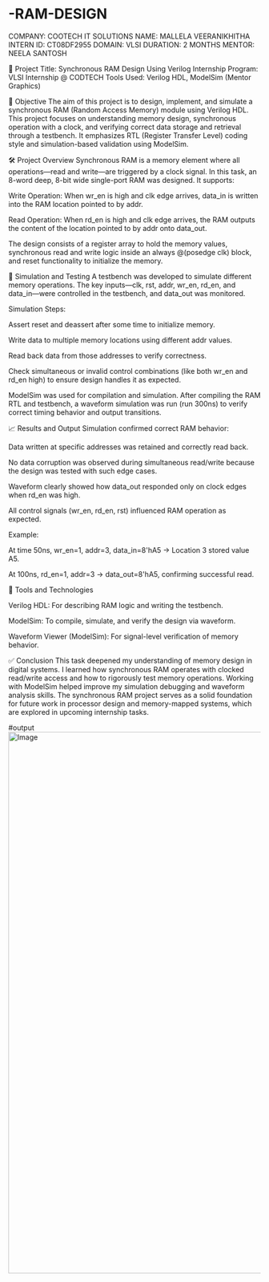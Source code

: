 # -RAM-DESIGN

COMPANY: COOTECH IT SOLUTIONS
NAME: MALLELA VEERANIKHITHA
INTERN ID: CT08DF2955
DOMAIN: VLSI
DURATION: 2 MONTHS
MENTOR: NEELA SANTOSH

🔧 Project Title: Synchronous RAM Design Using Verilog
Internship Program: VLSI Internship @ CODTECH
Tools Used: Verilog HDL, ModelSim (Mentor Graphics)

📌 Objective
The aim of this project is to design, implement, and simulate a synchronous RAM (Random Access Memory) module using Verilog HDL. This project focuses on understanding memory design, synchronous operation with a clock, and verifying correct data storage and retrieval through a testbench. It emphasizes RTL (Register Transfer Level) coding style and simulation-based validation using ModelSim.

🛠️ Project Overview
Synchronous RAM is a memory element where all operations—read and write—are triggered by a clock signal. In this task, an 8-word deep, 8-bit wide single-port RAM was designed. It supports:

Write Operation: When wr_en is high and clk edge arrives, data_in is written into the RAM location pointed to by addr.

Read Operation: When rd_en is high and clk edge arrives, the RAM outputs the content of the location pointed to by addr onto data_out.

The design consists of a register array to hold the memory values, synchronous read and write logic inside an always @(posedge clk) block, and reset functionality to initialize the memory.

🧪 Simulation and Testing
A testbench was developed to simulate different memory operations. The key inputs—clk, rst, addr, wr_en, rd_en, and data_in—were controlled in the testbench, and data_out was monitored.

Simulation Steps:

Assert reset and deassert after some time to initialize memory.

Write data to multiple memory locations using different addr values.

Read back data from those addresses to verify correctness.

Check simultaneous or invalid control combinations (like both wr_en and rd_en high) to ensure design handles it as expected.

ModelSim was used for compilation and simulation. After compiling the RAM RTL and testbench, a waveform simulation was run (run 300ns) to verify correct timing behavior and output transitions.

📈 Results and Output
Simulation confirmed correct RAM behavior:

Data written at specific addresses was retained and correctly read back.

No data corruption was observed during simultaneous read/write because the design was tested with such edge cases.

Waveform clearly showed how data_out responded only on clock edges when rd_en was high.

All control signals (wr_en, rd_en, rst) influenced RAM operation as expected.

Example:

At time 50ns, wr_en=1, addr=3, data_in=8'hA5 → Location 3 stored value A5.

At 100ns, rd_en=1, addr=3 → data_out=8'hA5, confirming successful read.

🧰 Tools and Technologies

Verilog HDL: For describing RAM logic and writing the testbench.

ModelSim: To compile, simulate, and verify the design via waveform.

Waveform Viewer (ModelSim): For signal-level verification of memory behavior.

✅ Conclusion
This task deepened my understanding of memory design in digital systems. I learned how synchronous RAM operates with clocked read/write access and how to rigorously test memory operations. Working with ModelSim helped improve my simulation debugging and waveform analysis skills. The synchronous RAM project serves as a solid foundation for future work in processor design and memory-mapped systems, which are explored in upcoming internship tasks.

#output
<img width="1920" height="1080" alt="Image" src="https://github.com/user-attachments/assets/53698895-ab6f-47c7-9c65-f3e64082dcad" />
